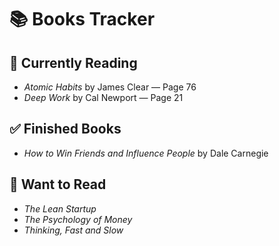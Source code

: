  # 📚 Books Tracker

## 📖 Currently Reading
- *Atomic Habits* by James Clear — Page 76
- *Deep Work* by Cal Newport — Page 21

## ✅ Finished Books
- *How to Win Friends and Influence People* by Dale Carnegie

## 📌 Want to Read
- *The Lean Startup*
- *The Psychology of Money*
- *Thinking, Fast and Slow*

